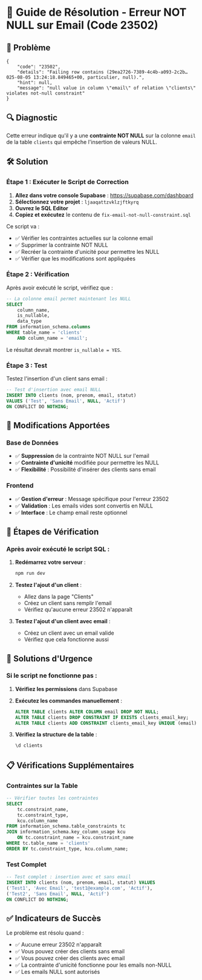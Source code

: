 # 🔧 Guide de Résolution - Erreur NOT NULL sur Email (Code 23502)

## 🎯 Problème
```
{
    "code": "23502",
    "details": "Failing row contains (29ea2726-7389-4c4b-a093-2c2b…025-08-05 13:24:18.849465+00, particulier, null).",
    "hint": null,
    "message": "null value in column \"email\" of relation \"clients\" violates not-null constraint"
}
```

## 🔍 Diagnostic
Cette erreur indique qu'il y a une **contrainte NOT NULL** sur la colonne `email` de la table `clients` qui empêche l'insertion de valeurs NULL.

## 🛠️ Solution

### Étape 1 : Exécuter le Script de Correction

1. **Allez dans votre console Supabase** : https://supabase.com/dashboard
2. **Sélectionnez votre projet** : `ljaaqattzvklzjftkyrq`
3. **Ouvrez le SQL Editor**
4. **Copiez et exécutez** le contenu de `fix-email-not-null-constraint.sql`

Ce script va :
- ✅ Vérifier les contraintes actuelles sur la colonne email
- ✅ Supprimer la contrainte NOT NULL
- ✅ Recréer la contrainte d'unicité pour permettre les NULL
- ✅ Vérifier que les modifications sont appliquées

### Étape 2 : Vérification

Après avoir exécuté le script, vérifiez que :

```sql
-- La colonne email permet maintenant les NULL
SELECT 
    column_name,
    is_nullable,
    data_type
FROM information_schema.columns 
WHERE table_name = 'clients' 
    AND column_name = 'email';
```

Le résultat devrait montrer `is_nullable = YES`.

### Étape 3 : Test

Testez l'insertion d'un client sans email :

```sql
-- Test d'insertion avec email NULL
INSERT INTO clients (nom, prenom, email, statut) 
VALUES ('Test', 'Sans Email', NULL, 'Actif')
ON CONFLICT DO NOTHING;
```

## 🔄 Modifications Apportées

### Base de Données
- ✅ **Suppression** de la contrainte NOT NULL sur l'email
- ✅ **Contrainte d'unicité** modifiée pour permettre les NULL
- ✅ **Flexibilité** : Possibilité d'insérer des clients sans email

### Frontend
- ✅ **Gestion d'erreur** : Message spécifique pour l'erreur 23502
- ✅ **Validation** : Les emails vides sont convertis en NULL
- ✅ **Interface** : Le champ email reste optionnel

## 🚀 Étapes de Vérification

### Après avoir exécuté le script SQL :

1. **Redémarrez votre serveur** :
   ```bash
   npm run dev
   ```

2. **Testez l'ajout d'un client** :
   - Allez dans la page "Clients"
   - Créez un client sans remplir l'email
   - Vérifiez qu'aucune erreur 23502 n'apparaît

3. **Testez l'ajout d'un client avec email** :
   - Créez un client avec un email valide
   - Vérifiez que cela fonctionne aussi

## 🚨 Solutions d'Urgence

### Si le script ne fonctionne pas :

1. **Vérifiez les permissions** dans Supabase
2. **Exécutez les commandes manuellement** :
   ```sql
   ALTER TABLE clients ALTER COLUMN email DROP NOT NULL;
   ALTER TABLE clients DROP CONSTRAINT IF EXISTS clients_email_key;
   ALTER TABLE clients ADD CONSTRAINT clients_email_key UNIQUE (email) WHERE email IS NOT NULL;
   ```

3. **Vérifiez la structure de la table** :
   ```sql
   \d clients
   ```

## 📋 Vérifications Supplémentaires

### Contraintes sur la Table
```sql
-- Vérifier toutes les contraintes
SELECT 
    tc.constraint_name,
    tc.constraint_type,
    kcu.column_name
FROM information_schema.table_constraints tc
JOIN information_schema.key_column_usage kcu 
    ON tc.constraint_name = kcu.constraint_name
WHERE tc.table_name = 'clients'
ORDER BY tc.constraint_type, kcu.column_name;
```

### Test Complet
```sql
-- Test complet : insertion avec et sans email
INSERT INTO clients (nom, prenom, email, statut) VALUES 
('Test1', 'Avec Email', 'test1@example.com', 'Actif'),
('Test2', 'Sans Email', NULL, 'Actif')
ON CONFLICT DO NOTHING;
```

## ✅ Indicateurs de Succès

Le problème est résolu quand :
- ✅ Aucune erreur 23502 n'apparaît
- ✅ Vous pouvez créer des clients sans email
- ✅ Vous pouvez créer des clients avec email
- ✅ La contrainte d'unicité fonctionne pour les emails non-NULL
- ✅ Les emails NULL sont autorisés 
